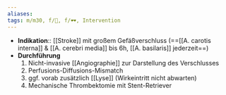```yaml
---
aliases: 
tags: m/m30, f/🧠, f/🕶️, Intervention
---
```

- **Indikation**:: [[Stroke]] mit großem Gefäßverschluss (==[[A. carotis interna]] & [[A. cerebri media]] bis 6h, [[A. basilaris]] jederzeit==)
- **Durchführung**
	1. Nicht-invasive [[Angiographie]] zur Darstellung des Verschlusses
	2. Perfusions-Diffusions-Mismatch
	3. ggf. vorab zusätzlich [[Lyse]] (Wirkeintritt nicht abwarten)
	4. Mechanische Thrombektomie mit Stent-Retriever